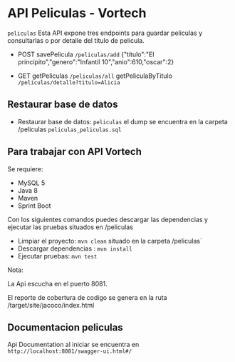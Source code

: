 # API Peliculas - Vortech

`peliculas` Esta API expone tres endpoints para guardar peliculas y consultarlas  o por detalle del titulo de pelicula.
* POST
 savePelicula  `/peliculas/add`
 {"titulo":"El principito","genero":"Infantil 10","anio":610,"oscar":2}

* GET
getPeliculas  `/peliculas/all`
getPeliculaByTitulo  `/peliculas/detalle?titulo=Alicia`


## Restaurar base de datos
 
* Restaurar base de datos: `peliculas` el dump se encuentra en la carpeta /peliculas  `peliculas_peliculas.sql`


## Para trabajar con API Vortech

Se requiere:

* MySQL 5
* Java 8
* Maven
* Sprint Boot

Con los siguientes comandos puedes descargar las dependencias y ejecutar las pruebas situados en /peliculas

* Limpiar el proyecto: `mvn clean`  situado en la carpeta /peliculas`
* Descargar dependencias : `mvn install`
* Ejecutar pruebas: `mvn test`

Nota:

La Api escucha en el puerto 8081.

El reporte de cobertura de codigo se genera en la ruta /target/site/jacoco/index.html


## Documentacion peliculas

   
  Api Documentation al iniciar se encuentra en `http://localhost:8081/swagger-ui.html#/` 
  

